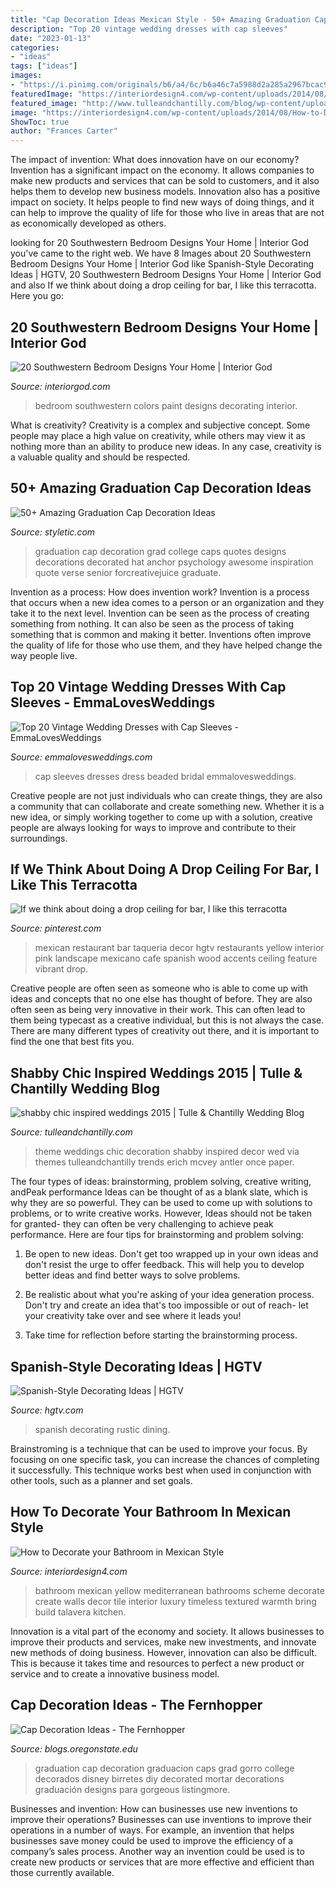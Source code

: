 ```yaml
---
title: "Cap Decoration Ideas Mexican Style - 50+ Amazing Graduation Cap Decoration Ideas"
description: "Top 20 vintage wedding dresses with cap sleeves"
date: "2023-01-13"
categories:
- "ideas"
tags: ["ideas"]
images:
- "https://i.pinimg.com/originals/b6/a4/6c/b6a46c7a5988d2a285a2967bcac94842.jpg"
featuredImage: "https://interiordesign4.com/wp-content/uploads/2014/08/How-to-Decorate-your-Bathroom-in-Mexican-Style-6.jpg"
featured_image: "http://www.tulleandchantilly.com/blog/wp-content/uploads/2015/01/vintage-wedding-theme-and-decoration-ideas-for-wedding-2015.jpg"
image: "https://interiordesign4.com/wp-content/uploads/2014/08/How-to-Decorate-your-Bathroom-in-Mexican-Style-6.jpg"
ShowToc: true
author: "Frances Carter"
---
```



The impact of invention: What does innovation have on our economy?
Invention has a significant impact on the economy. It allows companies to make new products and services that can be sold to customers, and it also helps them to develop new business models. Innovation also has a positive impact on society. It helps people to find new ways of doing things, and it can help to improve the quality of life for those who live in areas that are not as economically developed as others.

	

		
looking for 20 Southwestern Bedroom Designs Your Home | Interior God you've came to the right web. We have 8 Images about 20 Southwestern Bedroom Designs Your Home | Interior God like Spanish-Style Decorating Ideas | HGTV, 20 Southwestern Bedroom Designs Your Home | Interior God and also If we think about doing a drop ceiling for bar, I like this terracotta. Here you go:
		
    
## 20 Southwestern Bedroom Designs Your Home | Interior God

<img loading=lazy src="http://interiorgod.com/wp-content/uploads/2016/04/Bedroom-Southwestern-design-ideas-for-Turquoise-Colors-Paint-Decorating-Ideas.jpg" onerror="this.onerror=null;this.src='https://tse4.mm.bing.net/th?id=OIP.QS0SW3Rku7Uu3S_LdEeSeQHaK0&amp;pid=15.1';" alt="20 Southwestern Bedroom Designs Your Home | Interior God">

_Source: interiorgod.com_

>bedroom southwestern colors paint designs decorating interior. 

	

What is creativity?
Creativity is a complex and subjective concept. Some people may place a high value on creativity, while others may view it as nothing more than an ability to produce new ideas. In any case, creativity is a valuable quality and should be respected.

    
## 50+ Amazing Graduation Cap Decoration Ideas

<img loading=lazy src="http://styletic.com/wp-content/uploads/2016/04/graduation-cap-decoration-ideas/6-graduation-cap-decoration-ideas.jpg" onerror="this.onerror=null;this.src='https://tse4.mm.bing.net/th?id=OIP.LxfGnXfbcNGatnzroV8U5gHaJ3&amp;pid=15.1';" alt="50+ Amazing Graduation Cap Decoration Ideas">

_Source: styletic.com_

>graduation cap decoration grad college caps quotes designs decorations decorated hat anchor psychology awesome inspiration quote verse senior forcreativejuice graduate. 

	

Invention as a process: How does invention work?
Invention is a process that occurs when a new idea comes to a person or an organization and they take it to the next level. Invention can be seen as the process of creating something from nothing. It can also be seen as the process of taking something that is common and making it better. Inventions often improve the quality of life for those who use them, and they have helped change the way people live.

    
## Top 20 Vintage Wedding Dresses With Cap Sleeves - EmmaLovesWeddings

<img loading=lazy src="http://emmalovesweddings.com/wp-content/uploads/2018/08/vintage-beaded-wedding-dress-with-v-back-and-cap-sleeves.jpg" onerror="this.onerror=null;this.src='https://tse3.mm.bing.net/th?id=OIP.ZO9YazlJw31V8VTI8zTUKQHaLI&amp;pid=15.1';" alt="Top 20 Vintage Wedding Dresses with Cap Sleeves - EmmaLovesWeddings">

_Source: emmalovesweddings.com_

>cap sleeves dresses dress beaded bridal emmalovesweddings. 

	

Creative people are not just individuals who can create things, they are also a community that can collaborate and create something new. Whether it is a new idea, or simply working together to come up with a solution, creative people are always looking for ways to improve and contribute to their surroundings.

    
## If We Think About Doing A Drop Ceiling For Bar, I Like This Terracotta

<img loading=lazy src="https://i.pinimg.com/originals/b6/a4/6c/b6a46c7a5988d2a285a2967bcac94842.jpg" onerror="this.onerror=null;this.src='https://tse1.mm.bing.net/th?id=OIP.Dt69QItMujhCCW6n4_SWVQHaLH&amp;pid=15.1';" alt="If we think about doing a drop ceiling for bar, I like this terracotta">

_Source: pinterest.com_

>mexican restaurant bar taqueria decor hgtv restaurants yellow interior pink landscape mexicano cafe spanish wood accents ceiling feature vibrant drop. 

	

Creative people are often seen as someone who is able to come up with ideas and concepts that no one else has thought of before. They are also often seen as being very innovative in their work. This can often lead to them being typecast as a creative individual, but this is not always the case. There are many different types of creativity out there, and it is important to find the one that best fits you.

    
## Shabby Chic Inspired Weddings 2015 | Tulle &amp; Chantilly Wedding Blog

<img loading=lazy src="http://www.tulleandchantilly.com/blog/wp-content/uploads/2015/01/vintage-wedding-theme-and-decoration-ideas-for-wedding-2015.jpg" onerror="this.onerror=null;this.src='https://tse1.mm.bing.net/th?id=OIP.GIv8YijxDkXRzttpUoKOuAHaL8&amp;pid=15.1';" alt="shabby chic inspired weddings 2015 | Tulle &amp; Chantilly Wedding Blog">

_Source: tulleandchantilly.com_

>theme weddings chic decoration shabby inspired decor wed via themes tulleandchantilly trends erich mcvey antler once paper. 

	

The four types of ideas: brainstorming, problem solving, creative writing, andPeak performance
Ideas can be thought of as a blank slate, which is why they are so powerful. They can be used to come up with solutions to problems, or to write creative works. However, Ideas should not be taken for granted- they can often be very challenging to achieve peak performance. Here are four tips for brainstorming and problem solving:
1. Be open to new ideas. Don't get too wrapped up in your own ideas and don't resist the urge to offer feedback. This will help you to develop better ideas and find better ways to solve problems.

2. Be realistic about what you're asking of your idea generation process. Don't try and create an idea that's too impossible or out of reach- let your creativity take over and see where it leads you!

3. Take time for reflection before starting the brainstorming process.

    
## Spanish-Style Decorating Ideas | HGTV

<img loading=lazy src="http://hgtvhome.sndimg.com/content/dam/images/hgtv/fullset/2011/2/22/0/Original_Carole-Meyer-rustic-spanish-dining-room_s3x4.jpg.rend.hgtvcom.616.822.jpeg" onerror="this.onerror=null;this.src='https://tse4.mm.bing.net/th?id=OIP.iFMowrP6J1IAga4O3X7RcQHaJ4&amp;pid=15.1';" alt="Spanish-Style Decorating Ideas | HGTV">

_Source: hgtv.com_

>spanish decorating rustic dining. 

	

Brainstroming is a technique that can be used to improve your focus. By focusing on one specific task, you can increase the chances of completing it successfully. This technique works best when used in conjunction with other tools, such as a planner and set goals.

    
## How To Decorate Your Bathroom In Mexican Style

<img loading=lazy src="https://interiordesign4.com/wp-content/uploads/2014/08/How-to-Decorate-your-Bathroom-in-Mexican-Style-6.jpg" onerror="this.onerror=null;this.src='https://tse2.mm.bing.net/th?id=OIP.9yDgGugHBocNzVedhqSCugHaJv&amp;pid=15.1';" alt="How to Decorate your Bathroom in Mexican Style">

_Source: interiordesign4.com_

>bathroom mexican yellow mediterranean bathrooms scheme decorate create walls decor tile interior luxury timeless textured warmth bring build talavera kitchen. 

	

Innovation is a vital part of the economy and society. It allows businesses to improve their products and services, make new investments, and innovate new methods of doing business. However, innovation can also be difficult. This is because it takes time and resources to perfect a new product or service and to create a innovative business model.

    
## Cap Decoration Ideas - The Fernhopper

<img loading=lazy src="https://s-media-cache-ak0.pinimg.com/736x/77/ba/24/77ba245dbb831927363cacdef7d327c5.jpg" onerror="this.onerror=null;this.src='https://tse2.mm.bing.net/th?id=OIP.pPK2jDohHZEQH3OFrazK5QHaJ4&amp;pid=15.1';" alt="Cap Decoration Ideas - The Fernhopper">

_Source: blogs.oregonstate.edu_

>graduation cap decoration graduacion caps grad gorro college decorados disney birretes diy decorated mortar decorations graduación designs para gorgeous listingmore. 

	

Businesses and invention: How can businesses use new inventions to improve their operations?
Businesses can use inventions to improve their operations in a number of ways. For example, an invention that helps businesses save money could be used to improve the efficiency of a company’s sales process. Another way an invention could be used is to create new products or services that are more effective and efficient than those currently available.

